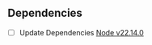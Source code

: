 ## Dependencies

- [ ] Update Dependencies [Node v22.14.0](https://nodejs.org/docs/latest-v22.x/api/index.html)